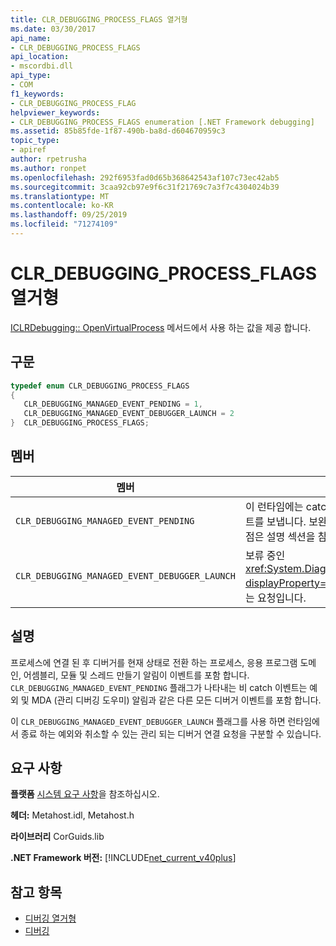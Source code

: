 ```yaml
---
title: CLR_DEBUGGING_PROCESS_FLAGS 열거형
ms.date: 03/30/2017
api_name:
- CLR_DEBUGGING_PROCESS_FLAGS
api_location:
- mscordbi.dll
api_type:
- COM
f1_keywords:
- CLR_DEBUGGING_PROCESS_FLAG
helpviewer_keywords:
- CLR_DEBUGGING_PROCESS_FLAGS enumeration [.NET Framework debugging]
ms.assetid: 85b85fde-1f87-490b-ba8d-d604670959c3
topic_type:
- apiref
author: rpetrusha
ms.author: ronpet
ms.openlocfilehash: 292f6953fad0d65b368642543af107c73ec42ab5
ms.sourcegitcommit: 3caa92cb97e9f6c31f21769c7a3f7c4304024b39
ms.translationtype: MT
ms.contentlocale: ko-KR
ms.lasthandoff: 09/25/2019
ms.locfileid: "71274109"
---
```

# <a name="clr_debugging_process_flags-enumeration"></a>CLR_DEBUGGING_PROCESS_FLAGS 열거형
[ICLRDebugging:: OpenVirtualProcess](iclrdebugging-openvirtualprocess-method.md) 메서드에서 사용 하는 값을 제공 합니다.  
  
## <a name="syntax"></a>구문  
  
```cpp  
typedef enum CLR_DEBUGGING_PROCESS_FLAGS  
{  
   CLR_DEBUGGING_MANAGED_EVENT_PENDING = 1,  
   CLR_DEBUGGING_MANAGED_EVENT_DEBUGGER_LAUNCH = 2  
}  CLR_DEBUGGING_PROCESS_FLAGS;  
```  
  
## <a name="members"></a>멤버  
  
|멤버|설명|  
|------------|-----------------|  
|`CLR_DEBUGGING_MANAGED_EVENT_PENDING`|이 런타임에는 catch 할 수 없는 관리 되는 디버거 이벤트를 보냅니다. 보완 이벤트와 비 catch 이벤트의 차이점은 설명 섹션을 참조 하세요.|  
|`CLR_DEBUGGING_MANAGED_EVENT_DEBUGGER_LAUNCH`|보류 중인 <xref:System.Diagnostics.Debugger.Launch%2A?displayProperty=nameWithType> 관리 되는 이벤트는 요청입니다.|  
  
## <a name="remarks"></a>설명  
 프로세스에 연결 된 후 디버거를 현재 상태로 전환 하는 프로세스, 응용 프로그램 도메인, 어셈블리, 모듈 및 스레드 만들기 알림이 이벤트를 포함 합니다. `CLR_DEBUGGING_MANAGED_EVENT_PENDING` 플래그가 나타내는 비 catch 이벤트는 예외 및 MDA (관리 디버깅 도우미) 알림과 같은 다른 모든 디버거 이벤트를 포함 합니다.  
  
 이 `CLR_DEBUGGING_MANAGED_EVENT_DEBUGGER_LAUNCH` 플래그를 사용 하면 런타임에서 종료 하는 예외와 취소할 수 있는 관리 되는 디버거 연결 요청을 구분할 수 있습니다.  
  
## <a name="requirements"></a>요구 사항  
 **플랫폼** [시스템 요구 사항](../../get-started/system-requirements.md)을 참조하십시오.  
  
 **헤더:** Metahost.idl, Metahost.h  
  
 **라이브러리** CorGuids.lib  
  
 **.NET Framework 버전:** [!INCLUDE[net_current_v40plus](../../../../includes/net-current-v40plus-md.md)]  
  
## <a name="see-also"></a>참고 항목

- [디버깅 열거형](debugging-enumerations.md)
- [디버깅](index.md)
